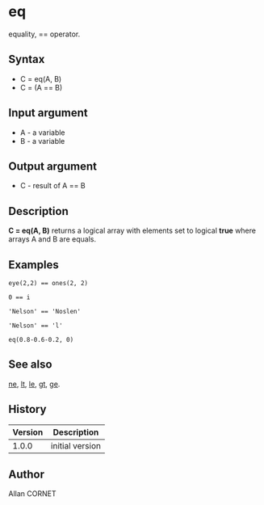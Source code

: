 

# eq

equality, == operator.

## Syntax

- C = eq(A, B)
- C = (A == B)

## Input argument

 - A - a variable
 - B - a variable

## Output argument

 - C - result of A == B

## Description


  <p><b>C = eq(A, B)</b> returns a logical array with elements set to logical <b>true</b> where arrays A and B are equals.</p>
  <p/>


## Examples

```Nelson
eye(2,2) == ones(2, 2)
```
```Nelson
0 == i
```
```Nelson
'Nelson' == 'Noslen'
```
```Nelson
'Nelson' == 'l'
```
```Nelson
eq(0.8-0.6-0.2, 0)
```

## See also

[ne](ne.md), [lt](lt.md), [le](le.md), [gt](gt.md), [ge](ge.md).
## History

|Version|Description|
|------|------|
|1.0.0|initial version|


## Author

Allan CORNET



